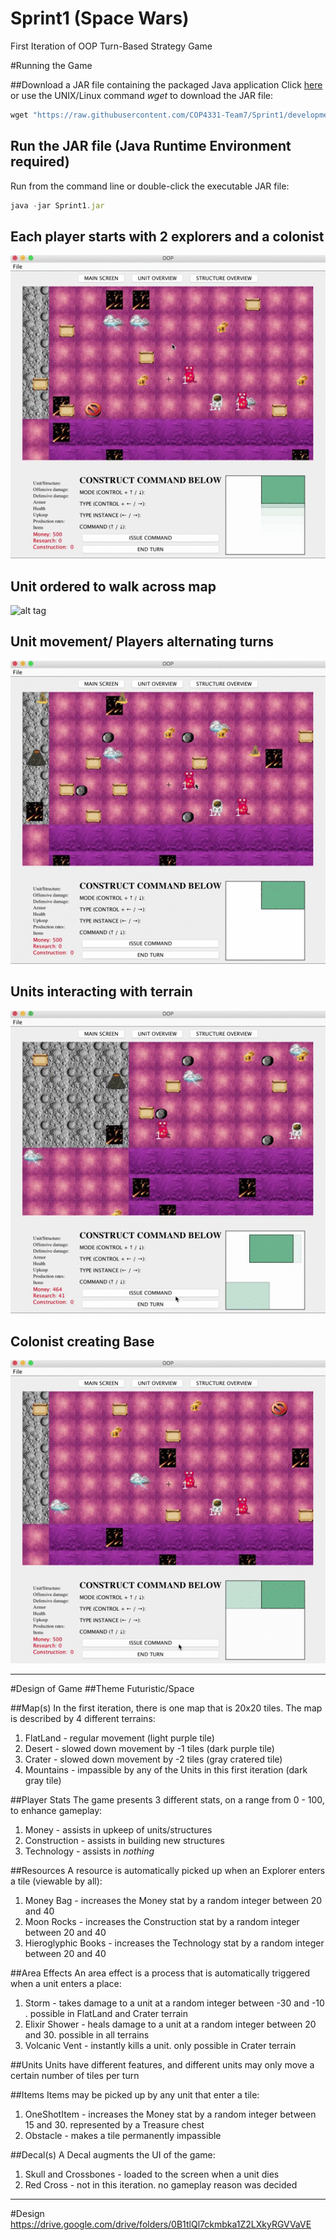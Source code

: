 # Sprint1 (Space Wars)
First Iteration of OOP Turn-Based Strategy Game

<!--[Iteration 1 requirements](demo/Iteration1_Requirements.pdf)-->

#Running the Game

##Download a JAR file containing the packaged Java application
Click [here](Sprint1.jar) or use the UNIX/Linux command *wget* to download the JAR file:
 
```javascript
wget "https://raw.githubusercontent.com/COP4331-Team7/Sprint1/development/Sprint1.jar" -O Sprint1.jar 
```
## Run the JAR file (Java Runtime Environment required)
Run from the command line or double-click the executable JAR file:
```javascript
java -jar Sprint1.jar 
```
## Each player starts with 2 explorers and a colonist

 ![alt tag](demo/mapDemo.gif)
 
## Unit ordered to walk across map

![alt tag](demo/farWalk.gif)

## Unit movement/ Players alternating turns

 ![alt tag](demo/gatherResource.gif)

## Units interacting with terrain

 ![alt tag](demo/instantDeath.gif)
  
  
## Colonist creating Base

 ![alt tag](demo/makeBase.gif)

---

#Design of Game
##Theme
Futuristic/Space

##Map(s)
In the first iteration, there is one map that is 20x20 tiles. The map is described by 4 different terrains: 
 1. FlatLand - regular movement (light purple tile)
 2. Desert - slowed down movement by -1 tiles (dark purple tile)
 3. Crater - slowed down movement by -2 tiles (gray cratered tile)
 4. Mountains - impassible by any of the Units in this first iteration (dark gray tile)
 
##Player Stats
The game presents 3 different stats, on a range from 0 - 100, to enhance gameplay:
 1. Money - assists in upkeep of units/structures
 2. Construction - assists in building new structures
 3. Technology - assists in *nothing*

##Resources
A resource is automatically picked up when an Explorer enters a tile (viewable by all):
 1. Money Bag - increases the Money stat by a random integer between 20 and 40 
 2. Moon Rocks - increases the Construction stat by a random integer between 20 and 40 
 3. Hieroglyphic Books - increases the Technology stat by a random integer between 20 and 40 

##Area Effects
An area effect is a process that is automatically triggered when a unit enters a place:
 1. Storm - takes damage to a unit at a random integer between -30 and -10 . possible in FlatLand and Crater terrain
 2. Elixir Shower - heals damage to a unit at a random integer between 20 and 30. possible in all terrains
 3. Volcanic Vent - instantly kills a unit. only possible in Crater terrain 
 
##Units
 Units have different features, and different units may only move a certain number of tiles per turn
 
##Items
 Items may be picked up by any unit that enter a tile:
  1. OneShotItem - increases the Money stat by a random integer between 15 and 30. represented by a Treasure chest 
  2. Obstacle - makes a tile permanently impassible
  
##Decal(s)
  A Decal augments the UI of the game:
   1. Skull and Crossbones - loaded to the screen when a unit dies 
   2. Red Cross - not in this iteration. no gameplay reason was decided
 
 ---
 
#Design
https://drive.google.com/drive/folders/0B1tlQl7ckmbka1Z2LXkyRGVVaVE
